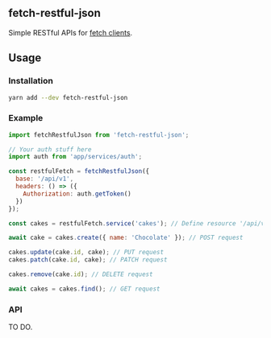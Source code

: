## fetch-restful-json

Simple RESTful APIs for [fetch clients](https://github.com/github/fetch).

## Usage

### Installation

```bash
yarn add --dev fetch-restful-json
```

### Example

```js
import fetchRestfulJson from 'fetch-restful-json';

// Your auth stuff here
import auth from 'app/services/auth';

const restfulFetch = fetchRestfulJson({
  base: '/api/v1',
  headers: () => ({
    Authorization: auth.getToken()
  })
});

const cakes = restfulFetch.service('cakes'); // Define resource '/api/v1/cakes'

await cake = cakes.create({ name: 'Chocolate' }); // POST request

cakes.update(cake.id, cake); // PUT request
cakes.patch(cake.id, cake); // PATCH request

cakes.remove(cake.id); // DELETE request

await cakes = cakes.find(); // GET request
```

### API

TO DO.
